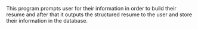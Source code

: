 This program prompts user for their information in order to build their resume and after that it outputs the structured resume to the user and store their information in the database.

